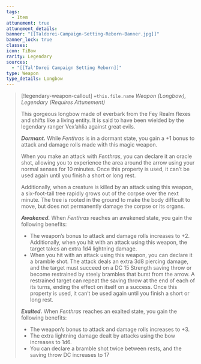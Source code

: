 ```yaml
---
tags:
  - Item
attunement: true
attunement_details: 
banner: "[[Taldorei-Campaign-Setting-Reborn-Banner.jpg]]"
banner_lock: true
classes: 
icon: TiBow
rarity: Legendary
sources:
  - "[[Tal'Dorei Campaign Setting Reborn]]"
type: Weapon
type_details: Longbow
---
```

>[!legendary-weapon-callout] `=this.file.name`
>*Weapon (Longbow), Legendary (Requires Attunement)*
>
>This gorgeous longbow made of everbark from the Fey Realm flexes and shifts like a living entity. It is said to have been wielded by the legendary ranger Vex’ahlia against great evils.
>
>***Dormant.*** While *Fenthras* is in a dormant state, you gain a +1 bonus to attack and damage rolls made with this magic weapon.
>
>When you make an attack with *Fenthras*, you can declare it an oracle shot, allowing you to experience the area around the arrow using your normal senses for 10 minutes. Once this property is used, it can’t be used again until you finish a short or long rest.
>
>Additionally, when a creature is killed by an attack using this weapon, a six-foot-tall tree rapidly grows out of the corpse over the next minute. The tree is rooted in the ground to make the body difficult to move, but does not permanently damage the corpse or its organs.
>
>***Awakened.*** When *Fenthras* reaches an awakened state, you gain the following benefits:
>
>* The weapon’s bonus to attack and damage rolls increases to +2. Additionally, when you hit with an attack using this weapon, the target takes an extra 1d4 lightning damage.
>* When you hit with an attack using this weapon, you can declare it a bramble shot. The attack deals an extra 3d8 piercing damage, and the target must succeed on a DC 15 Strength saving throw or become restrained by steely brambles that burst from the arrow. A restrained target can repeat the saving throw at the end of each of its turns, ending the effect on itself on a success. Once this property is used, it can’t be used again until you finish a short or long rest.
>
>***Exalted.*** When *Fenthras* reaches an exalted state, you gain the following benefits:
>
>* The weapon’s bonus to attack and damage rolls increases to +3.
>* The extra lightning damage dealt by attacks using the bow increases to 1d6.
>* You can declare a bramble shot twice between rests, and the saving throw DC increases to 17
>
>
